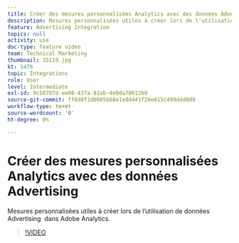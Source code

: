 ```yaml
---
title: Créer des mesures personnalisées Analytics avec des données Advertising
description: Mesures personnalisées utiles à créer lors de l’utilisation de données Advertising  dans Adobe Analytics.
feature: Advertising Integration
topics: null
activity: use
doc-type: feature video
team: Technical Marketing
thumbnail: 35119.jpg
kt: 5476
topic: Integrations
role: User
level: Intermediate
exl-id: 9c50787d-ee08-437a-81ab-4e0da7861269
source-git-commit: ff6d8f1d0605b88e1e8d441f28e815c499ddd0d9
workflow-type: tm+mt
source-wordcount: '0'
ht-degree: 0%

---
```


# Créer des mesures personnalisées Analytics avec des données Advertising 

Mesures personnalisées utiles à créer lors de l’utilisation de données Advertising  dans Adobe Analytics.

>[!VIDEO](https://video.tv.adobe.com/v/35119/?quality=12&learn=on)
